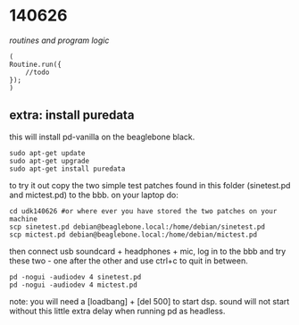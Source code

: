 140626
======

_routines and program logic_

```
(
Routine.run({
	//todo
});
)
```

extra: install puredata
--
this will install pd-vanilla on the beaglebone black.

```
sudo apt-get update
sudo apt-get upgrade
sudo apt-get install puredata
```

to try it out copy the two simple test patches found in this folder (sinetest.pd and mictest.pd) to the bbb.  on your laptop do:
```
cd udk140626 #or where ever you have stored the two patches on your machine
scp sinetest.pd debian@beaglebone.local:/home/debian/sinetest.pd
scp mictest.pd debian@beaglebone.local:/home/debian/mictest.pd
```

then connect usb soundcard + headphones + mic, log in to the bbb and try these two - one after the other and use ctrl+c to quit in between.

```
pd -nogui -audiodev 4 sinetest.pd
pd -nogui -audiodev 4 mictest.pd
```

note: you will need a [loadbang] + [del 500] to start dsp.  sound will not start without this little extra delay when running pd as headless.
